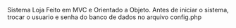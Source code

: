 Sistema Loja 
Feito em MVC e Orientado a Objeto.
Antes de iniciar o sistema, trocar o usuario e senha do banco de dados
no arquivo config.php

